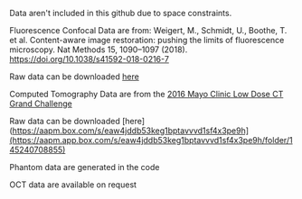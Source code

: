 Data aren't included in this github due to space constraints.

Fluorescence Confocal Data are from: Weigert, M., Schmidt, U., Boothe, T. et al. Content-aware image restoration: pushing the limits of fluorescence microscopy. Nat Methods 15, 1090–1097 (2018). https://doi.org/10.1038/s41592-018-0216-7

Raw data can be downloaded [here](https://publications.mpi-cbg.de/publications-sites/7207/)

Computed Tomography Data are from the [2016 Mayo Clinic Low Dose CT Grand Challenge](https://www.aapm.org/grandchallenge/lowdosect/)

Raw data can be downloaded [here](https://aapm.box.com/s/eaw4jddb53keg1bptavvvd1sf4x3pe9h](https://aapm.app.box.com/s/eaw4jddb53keg1bptavvvd1sf4x3pe9h/folder/145240708855)

Phantom data are generated in the code

OCT data are available on request
